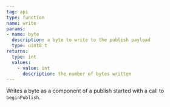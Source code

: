 ```yaml
---
tag: api
type: function
name: write
params:
- name: byte
  description: a byte to write to the publish payload
  type: uint8_t
returns:
  type: int
  values:
    - value: int
      description: the number of bytes written
---
```


Writes a byte as a component of a publish started with a call to <code>beginPublish</code>.